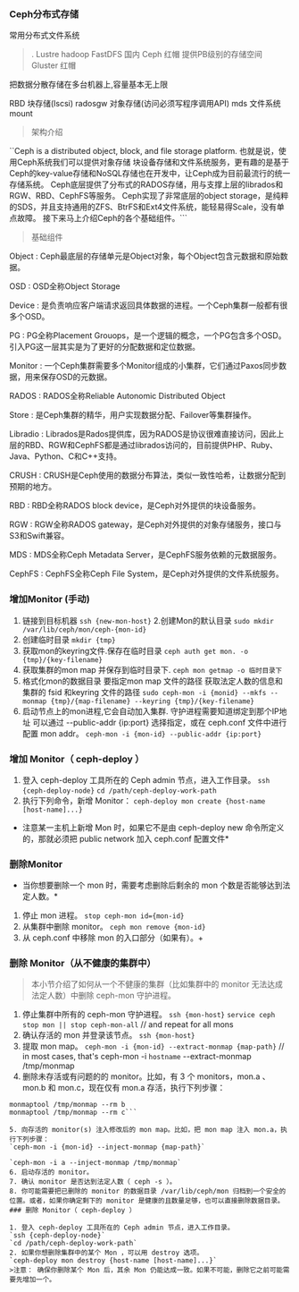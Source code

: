 ###	Ceph分布式存储

常用分布式文件系统
> .
Lustre
hadoop
FastDFS   国内
Ceph      红帽  提供PB级别的存储空间
Gluster    红帽

把数据分散存储在多台机器上,容量基本无上限


RBD     块存储(Iscsi)
radosgw 对象存储(访问必须写程序调用API)
mds	文件系统mount


> 架构介绍

``Ceph is a distributed object, block, and file storage platform.
也就是说，使用Ceph系统我们可以提供对象存储
块设备存储和文件系统服务，更有趣的是基于Ceph的key-value存储和NoSQL存储也在开发中，让Ceph成为目前最流行的统一存储系统。
Ceph底层提供了分布式的RADOS存储，用与支撑上层的librados和RGW、RBD、CephFS等服务。
Ceph实现了非常底层的object storage，是纯粹的SDS，并且支持通用的ZFS、BtrFS和Ext4文件系统，能轻易得Scale，没有单点故障。
接下来马上介绍Ceph的各个基础组件。```



> 基础组件


Object : Ceph最底层的存储单元是Object对象，每个Object包含元数据和原始数据。

OSD : OSD全称Object Storage

Device : 是负责响应客户端请求返回具体数据的进程。一个Ceph集群一般都有很多个OSD。

PG : PG全称Placement Grouops，是一个逻辑的概念，一个PG包含多个OSD。引入PG这一层其实是为了更好的分配数据和定位数据。

Monitor : 一个Ceph集群需要多个Monitor组成的小集群，它们通过Paxos同步数据，用来保存OSD的元数据。

RADOS : RADOS全称Reliable Autonomic Distributed Object

Store : 是Ceph集群的精华，用户实现数据分配、Failover等集群操作。

Libradio : Librados是Rados提供库，因为RADOS是协议很难直接访问，因此上层的RBD、RGW和CephFS都是通过librados访问的，目前提供PHP、Ruby、Java、Python、C和C++支持。

CRUSH : CRUSH是Ceph使用的数据分布算法，类似一致性哈希，让数据分配到预期的地方。

RBD : RBD全称RADOS block device，是Ceph对外提供的块设备服务。

RGW : RGW全称RADOS gateway，是Ceph对外提供的对象存储服务，接口与S3和Swift兼容。

MDS : MDS全称Ceph Metadata Server，是CephFS服务依赖的元数据服务。

CephFS : CephFS全称Ceph File System，是Ceph对外提供的文件系统服务。





### 增加Monitor (手动)
1. 链接到目标机器
`ssh {new-mon-host}`
2.创建Mon的默认目录 
`sudo mkdir /var/lib/ceph/mon/ceph-{mon-id}`
3. 创建临时目录
`mkdir {tmp}`
3. 获取mon的keyring文件.保存在临时目录
`ceph auth get mon. -o {tmp}/{key-filename}`
4. 获取集群的mon map 并保存到临时目录下.
`ceph mon getmap -o 临时目录下`
5. 格式化mon的数据目录 要指定mon map 文件的路径 获取法定人数的信息和集群的 fsid 和keyring 文件的路径
`sudo ceph-mon -i {monid} --mkfs --monmap {tmp}/{map-filename} --keyring {tmp}/{key-filename}`
6. 启动节点上的mon进程,它会自动加入集群. 守护进程需要知道绑定到那个IP地址 可以通过 --public-addr {ip:port} 选择指定，或在 ceph.conf 文件中进行配置 mon addr。
`ceph-mon -i {mon-id} --public-addr {ip:port}`

### 增加 Monitor（ ceph-deploy ）
1. 登入 ceph-deploy 工具所在的 Ceph admin 节点，进入工作目录。
`ssh {ceph-deploy-node}`
`cd /path/ceph-deploy-work-path`
2. 执行下列命令，新增 Monitor：
`ceph-deploy mon create {host-name [host-name]...}`
* 注意某一主机上新增 Mon 时，如果它不是由 ceph-deploy new 命令所定义的，那就必须把 public network 加入 ceph.conf 配置文件*
### 删除Monitor 
  * 当你想要删除一个 mon 时，需要考虑删除后剩余的 mon 个数是否能够达到法定人数。*
1. 停止 mon 进程。
`stop ceph-mon id={mon-id}`
2. 从集群中删除 monitor。
`ceph mon remove {mon-id}`
3. 从 ceph.conf 中移除 mon 的入口部分（如果有）。+

### 删除 Monitor（从不健康的集群中）

>本小节介绍了如何从一个不健康的集群（比如集群中的 monitor 无法达成法定人数）中删除 ceph-mon 守护进程。
1. 停止集群中所有的 ceph-mon 守护进程。
`ssh {mon-host}`
`service ceph stop mon || stop ceph-mon-all`
// and repeat for all mons
2. 确认存活的 mon 并登录该节点。
`ssh {mon-host}`
3. 提取 mon map。
`ceph-mon -i {mon-id} --extract-monmap {map-path}`
// in most cases, that's
ceph-mon -i `hostname` --extract-monmap /tmp/monmap
4. 删除未存活或有问题的的 monitor。比如，有 3 个 monitors，mon.a 、mon.b 和 mon.c，现在仅有 mon.a 存活，执行下列步骤：
```monmaptool {map-path} --rm {mon-id}
monmaptool /tmp/monmap --rm b
monmaptool /tmp/monmap --rm c```

5. 向存活的 monitor(s) 注入修改后的 mon map。比如，把 mon map 注入 mon.a，执行下列步骤：
`ceph-mon -i {mon-id} --inject-monmap {map-path}`

`ceph-mon -i a --inject-monmap /tmp/monmap`
6. 启动存活的 monitor。
7. 确认 monitor 是否达到法定人数（ ceph -s ）。
8. 你可能需要把已删除的 monitor 的数据目录 /var/lib/ceph/mon 归档到一个安全的位置。或者，如果你确定剩下的 monitor 是健康的且数量足够，也可以直接删除数据目录。
### 删除 Monitor（ ceph-deploy ）

1. 登入 ceph-deploy 工具所在的 Ceph admin 节点，进入工作目录。
`ssh {ceph-deploy-node}`
`cd /path/ceph-deploy-work-path`
2. 如果你想删除集群中的某个 Mon ，可以用 destroy 选项。
`ceph-deploy mon destroy {host-name [host-name]...}`
>注意： 确保你删除某个 Mon 后，其余 Mon 仍能达成一致。如果不可能，删除它之前可能需要先增加一个。



